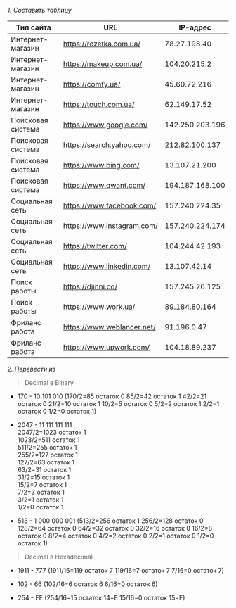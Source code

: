 *1.  Составить таблицу*
    
|Тип сайта|URL|IP-адрес|  
|--|--|--|
|Интернет-магазин|https://rozetka.com.ua/|78.27.198.40|  
|Интернет-магазин|https://makeup.com.ua/|104.20.215.2|  
|Интернет-магазин|https://comfy.ua/|45.60.72.216|  
|Интернет-магазин|https://touch.com.ua/|62.149.17.52|  
|Поисковая система|https://www.google.com/|142.250.203.196|  
|Поисковая система|https://search.yahoo.com/|212.82.100.137|  
|Поисковая система|https://www.bing.com/|13.107.21.200|  
|Поисковая система|https://www.qwant.com/|194.187.168.100|  
|Социальная сеть|https://www.facebook.com/|157.240.224.35|  
|Социальная сеть|https://www.instagram.com/|157.240.224.174|  
|Социальная сеть|https://twitter.com/|104.244.42.193|  
|Социальная сеть|https://www.linkedin.com/|13.107.42.14|  
|Поиск работы|https://djinni.co/|157.245.26.125|  
|Поиск работы|https://www.work.ua/|89.184.80.164|  
|Фриланс работа|https://www.weblancer.net/|91.196.0.47|  
|Фриланс работа|https://www.upwork.com/|104.18.89.237|

*2. Перевести из*

> 	Decimal в Binary
-   170 - 10 101 010
    (170/2=85 остаток 0
    85/2=42 остаток 1
    42/2=21 остаток 0
    21/2=10 остаток 1
    10/2=5 остаток 0
    5/2=2 остаток 1
    2/2=1 остаток 0
    1/2=0 остаток 1)
    
-   2047 - 11 111 111 111  
    2047/2=1023 остаток 1  
    1023/2=511 остаток 1  
    511/2=255 остаток 1  
    255/2=127 остаток 1  
    127/2=63 остаток 1  
    63/2=31 остаток 1  
    31/2=15 остаток 1  
    15/2=7 остаток 1  
    7/2=3 остаток 1  
    3/2=1 остаток 1  
    1/2=0 остаток 1  
    
-   513 - 1 000 000 001
    (513/2=256 остаток 1
    256/2=128 остаток 0
    128/2=64 остаток 0
    64/2=32 остаток 0
    32/2=16 остаток 0
    16/2=8 остаток 0
    8/2=4 остаток 0
    4/2=2 остаток 0
    2/2=1 остаток 0
    1/2=0 остаток 1)

> Decimal в Hexadecimal
-   1911 - 777
   (1911/16=119 остаток 7
    119/16=7 остаток 7
    7/16=0 остаток 7)
    
-   102 - 66
    (102/16=6 остаток 6
    6/16=0 остаток 6)
    
-   254 - FE
    (254/16=15 остаток 14=E
    15/16=0 остаток 15=F)